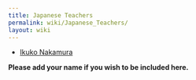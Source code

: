 ```yaml
---
title: Japanese Teachers
permalink: wiki/Japanese_Teachers/
layout: wiki
---
```


-   [Ikuko Nakamura](/wiki/Ikuko_Nakamura "wikilink")

**Please add your name if you wish to be included here.**
